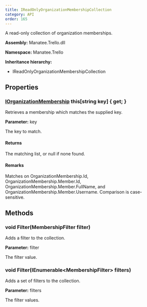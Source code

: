 ```yaml
---
title: IReadOnlyOrganizationMembershipCollection
category: API
order: 165
---
```


A read-only collection of organization memberships.

**Assembly:** Manatee.Trello.dll

**Namespace:** Manatee.Trello

**Inheritance hierarchy:**

- IReadOnlyOrganizationMembershipCollection

## Properties

### [IOrganizationMembership](../IOrganizationMembership#iorganizationmembership) this[string key] { get; }

Retrieves a membership which matches the supplied key.

**Parameter:** key

The key to match.

#### Returns

The matching list, or null if none found.

#### Remarks

Matches on OrganizationMembership.Id, OrganizationMembership.Member.Id, OrganizationMembership.Member.FullName, and OrganizationMembership.Member.Username. Comparison is case-sensitive.

## Methods

### void Filter(MembershipFilter filter)

Adds a filter to the collection.

**Parameter:** filter

The filter value.

### void Filter(IEnumerable&lt;MembershipFilter&gt; filters)

Adds a set of filters to the collection.

**Parameter:** filters

The filter values.

